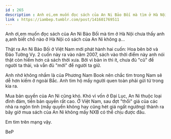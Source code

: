 ```yaml
---
id : 265
description : Anh ơi,em muốn đọc sách của An Ni Bảo Bối mà tìm ở Hà Nội chưa thấy anh ạ,anh biết chỗ nào ở Hà Nội có sách của An Ni không ạ...
link : https://iambep.tumblr.com/post/141601769511
---
```


Anh ơi,em muốn đọc sách của An Ni Bảo Bối mà tìm ở Hà Nội chưa thấy anh
ạ,anh biết chỗ nào ở Hà Nội có sách của An Ni không ạ...

Thật ra An Ni Bảo Bối ở Việt Nam mới phát hành hai cuốn: Hoa bên bờ và Đảo
Tường Vy. 2 cuốn này ra vào năm 2007, sách vào thời điểm này anh nói thật
còn hiếm hơn cả sách thời xưa. Bởi vì bản in thì ít, chưa đủ "cũ" để người
ta thải, và vẫn đủ "mới" để người ta giữ.

Anh nhớ không nhầm là của Phương Nam Book nên chắc tìm trong Nam sẽ dễ hơn
kiếm ở ngoài Bắc. Anh tìm hộ mấy người quen toàn phải gửi từ trong kia ra.

Mua bản quyền của An Ni cũng khó. Khó vì vốn ở Đại Lục, An Ni thuộc loại
đình đám, tiền bản quyền rất cao. Ở Việt Nam, sau đợt "thổi" giá của các
nhà ra ngôn tình (mấy quyển không hay cũng hét giá ngất ngưởng) thành ra
bây giờ mua sách của An Ni không mấy NXB có thể chịu được đâu.

Em tìm trên mạng vậy.

BeP